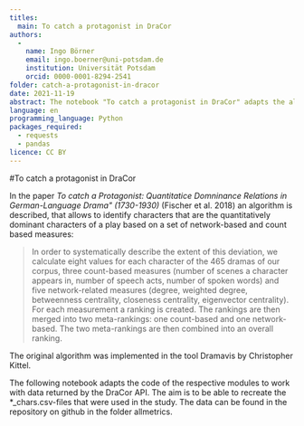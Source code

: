 ```yaml
---
titles:
  main: To catch a protagonist in DraCor
authors:
  -
    name: Ingo Börner
    email: ingo.boerner@uni-potsdam.de
    institution: Universität Potsdam
    orcid: 0000-0001-8294-2541
folder: catch-a-protagonist-in-dracor
date: 2021-11-19
abstract: The notebook "To catch a protagonist in DraCor" adapts the algorithm to identify quantitatively dominant characters presented in the paper "To catch a protagonist" by Fischer et al. for the DraCor API.
language: en
programming_language: Python
packages_required:
  - requests
  - pandas
licence: CC BY
---
```


#To catch a protagonist in DraCor

In the paper *To catch a Protagonist: Quantitatice Domninance Relations in German-Language Drama" (1730-1930)* (Fischer et al. 2018) an algorithm is described, that allows to identify characters that are the quantitatively dominant characters of a play based on a set of network-based and count based measures:

> In order to systematically describe the extent of this deviation, we calculate eight values for each character of the 465 dramas of our corpus, three count-based measures (number of scenes a character appears in, number of speech acts, number of spoken words) and five network-related measures (degree, weighted degree, betweenness centrality, closeness centrality, eigenvector centrality). For each measurement a ranking is created. The rankings are then merged into two meta-rankings: one count-based and one network-based. The two meta-rankings are then combined into an overall ranking.

The original algorithm was implemented in the tool Dramavis by Christopher Kittel. 

The following notebook adapts the code of the respective modules to work with data returned by the DraCor API. The aim is to be able to recreate the *_chars.csv-files that were used in the study. The data can be found in the repository on github in the folder allmetrics.
